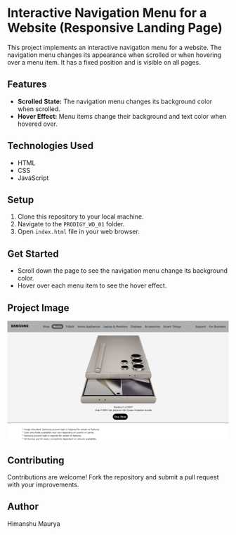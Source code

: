 # Interactive Navigation Menu for a Website (Responsive Landing Page)

This project implements an interactive navigation menu for a website. The navigation menu changes its appearance when scrolled or when hovering over a menu item. It has a fixed position and is visible on all pages.

## Features

- **Scrolled State:** The navigation menu changes its background color when scrolled.
- **Hover Effect:** Menu items change their background and text color when hovered over.

## Technologies Used

- HTML
- CSS
- JavaScript

## Setup

1. Clone this repository to your local machine.
2. Navigate to the `PRODIGY_WD_01` folder.
3. Open `index.html` file in your web browser.

## Get Started

- Scroll down the page to see the navigation menu change its background color.
- Hover over each menu item to see the hover effect.

## Project Image

![Project Image](./resources/Hover_Effect_&_Scrolled_State.png)

## Contributing

Contributions are welcome! Fork the repository and submit a pull request with your improvements.

## Author

Himanshu Maurya
